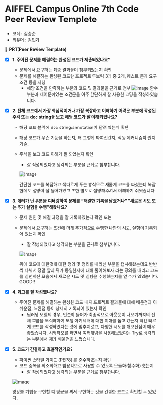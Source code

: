 # AIFFEL Campus Online 7th Code Peer Review Templete

- 코더 : 김승순
- 리뷰어 : 김민기



🔑 **PRT(Peer Review Template)**

- [x]  **1. 주어진 문제를 해결하는 완성된 코드가 제출되었나요?**
    - 문제에서 요구하는 최종 결과물이 첨부되었는지 확인
    - 문제를 해결하는 완성된 코드란 프로젝트 루브릭 3개 중 2개, 
    퀘스트 문제 요구조건 등을 지칭
        - 해당 조건을 만족하는 부분의 코드 및 결과물을 근거로 첨부
          ![image](https://github.com/NeatyNut/AIFFEL_Online_Quest_Kimgabe/assets/89675001/75d34780-b685-4ee1-95d8-c1cae05d4f10)
          함수부분과 제어문에있는 조건문을 아주 간단하게 잘 사용한 코딩을 작성하였습니다.
          
- [x]  **2. 전체 코드에서 가장 핵심적이거나 가장 복잡하고 이해하기 어려운 부분에 작성된 
주석 또는 doc string을 보고 해당 코드가 잘 이해되었나요?**
    - 해당 코드 블럭에 doc string/annotation이 달려 있는지 확인
    - 해당 코드가 무슨 기능을 하는지, 왜 그렇게 짜여진건지, 작동 메커니즘이 뭔지 기술.
    - 주석을 보고 코드 이해가 잘 되었는지 확인
        - 잘 작성되었다고 생각되는 부분을 근거로 첨부합니다.
          
        ![image](https://github.com/NeatyNut/AIFFEL_Online_Quest_Kimgabe/assets/89675001/6fe50d2c-88d4-489b-af09-d062dcdf053e)

        간단한 코드를 복잡하고 색다르게 푸는 방식으로 새롭게 코드를 짜셨는데
        복잡한데도 설명이 잘 들어가있고 또한 별도로 설명해주셔서 이해하기 쉬웠습니다.

- [x]  **3. 에러가 난 부분을 디버깅하여 문제를 “해결한 기록을 남겼거나” 
”새로운 시도 또는 추가 실험을 수행”해봤나요?**
    - 문제 원인 및 해결 과정을 잘 기록하였는지 확인 또는
    - 문제에서 요구하는 조건에 더해 추가적으로 수행한 나만의 시도, 
    실험이 기록되어 있는지 확인
        - 잘 작성되었다고 생각되는 부분을 근거로 첨부합니다.
     
        ![image](https://github.com/NeatyNut/AIFFEL_Online_Quest_Kimgabe/assets/89675001/773bbded-1cff-4c11-8461-bd4313d4bd2f)
      
        위에 코드에 대한것에 대한 정의 및 정리를 내리신 부분을 캡쳐해왔는데요 반반씩 나눠서 정말 앞과 뒤가 동일한지에 대해 풀이해보자
        라는 정의를 내리고 코드를 실천하신 모습에서 새로운 시도 및 실험을 수행했는지를 알 수가 있었습니다. GOOD!!

- [x]  **4. 회고를 잘 작성했나요?**
    - 주어진 문제를 해결하는 완성된 코드 내지 프로젝트 결과물에 대해
    배운점과 아쉬운점, 느낀점 등이 상세히 기록되어 있는지 확인
        - 딥러닝 모델의 경우,
        인풋이 들어가 최종적으로 아웃풋이 나오기까지의 전체 흐름을 도식화하여 
        모델 아키텍쳐에 대한 이해를 돕고 있는지 확인
        빠르게 코드를 작성하였다는 것에 멈추지않고, 다양한 시도를 해보신점이 매우 좋았습니다.
        시행착오를 하면서 여러개념을 사용해보았다는 Try로 생각되는 부분에서 제가 배울점을 느꼈습니다.

- [x]  **5. 코드가 간결하고 효율적인가요?**
    - 파이썬 스타일 가이드 (PEP8) 를 준수하였는지 확인
    - 코드 중복을 최소화하고 범용적으로 사용할 수 있도록 모듈화(함수화) 했는지
        - 잘 작성되었다고 생각되는 부분을 근거로 첨부합니다.
          
    ![image](https://github.com/NeatyNut/AIFFEL_Online_Quest_Kimgabe/assets/89675001/96e9dbad-6d3e-4792-8e4a-49842d6830bf)

    앙상블 기법을 구현할 때 평균을 써서 구현하는 것을 간결한 코드로 확인할 수 있었다. 
